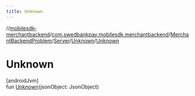 ```yaml
---
title: Unknown
---
```

//[mobilesdk-merchantbackend](../../../../../index.html)/[com.swedbankpay.mobilesdk.merchantbackend](../../../index.html)/[MerchantBackendProblem](../../index.html)/[Server](../index.html)/[Unknown](index.html)/[Unknown](-unknown.html)



# Unknown



[androidJvm]\
fun [Unknown](-unknown.html)(jsonObject: JsonObject)




